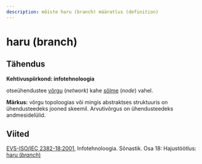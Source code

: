 ```yaml
---
description: mõiste haru (branch) määratlus (definition)
---
```


# haru (branch)

## Tähendus

**Kehtivuspiirkond: infotehnoloogia**

otseühendustee [võrgu](vork-network.md) (_network_) kahe [sõlme](solm-node.md) (_node_) vahel.

**Märkus:** võrgu topoloogias või mingis abstraktses struktuuris on ühendusteedeks jooned skeemil. Arvutivõrgus on ühendusteedeks andmesidelülid.

## Viited

[EVS-ISO/IEC 2382-18:2001](http://www.evs.ee/tooted/evs-iso-iec-2382-18-2001), Infotehnoloogia. Sõnastik. Osa 18: Hajustöötlus: [haru (_branch_)](https://www.eki.ee/dict/its/index.cgi?Q=D4011580-6C03-1014-88DC-FC5F0DBED45A\&F=GUID\&C01=1\&C02=0\&C10=1)
